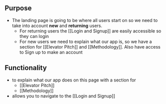 ## Purpose
- The landing page is going to be where all users start on so we need to take into account **new** and **returning** users. 
	- For returning users the [[Login and Signup]] are easily accessible so they can login 
	- For new users we need to explain what our app is, so we have a section for [[Elevator Pitch]] and [[Methodology]]. Also have access to Sign up to make an account

## Functionality
- to explain what our app does on this page with a section for
	- [[Elevator Pitch]]
	- [[Methodology]]
- allows you to navigate to the [[Login and Signup]]
